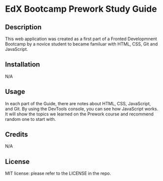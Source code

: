 # EdX Bootcamp Prework Study Guide

## Description

This web application was created as a first part of a Fronted Developmnent Bootcamp by a novice student to became familuar with HTML, CSS, Git and JavaScript.

## Installation

N/A

## Usage

In each part of the Guide, there are notes about HTML, CSS, JavaScript, and Git.
By using the DevTools console, you can see how JavaScript works.
It will show the topics we learned on the Prework course and recommend random one to start with.

## Credits

N/A

## License

MIT license: please refer to the LICENSE in the repo.
